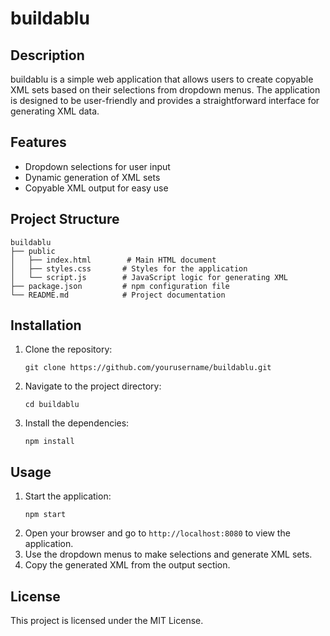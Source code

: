 # buildablu

## Description
buildablu is a simple web application that allows users to create copyable XML sets based on their selections from dropdown menus. The application is designed to be user-friendly and provides a straightforward interface for generating XML data.

## Features
- Dropdown selections for user input
- Dynamic generation of XML sets
- Copyable XML output for easy use

## Project Structure
```
buildablu
├── public
│   ├── index.html        # Main HTML document
│   ├── styles.css       # Styles for the application
│   └── script.js        # JavaScript logic for generating XML
├── package.json         # npm configuration file
└── README.md            # Project documentation
```

## Installation
1. Clone the repository:
   ```
   git clone https://github.com/yourusername/buildablu.git
   ```
2. Navigate to the project directory:
   ```
   cd buildablu
   ```
3. Install the dependencies:
   ```
   npm install
   ```

## Usage
1. Start the application:
   ```
   npm start
   ```
2. Open your browser and go to `http://localhost:8080` to view the application.
3. Use the dropdown menus to make selections and generate XML sets.
4. Copy the generated XML from the output section.

## License
This project is licensed under the MIT License.